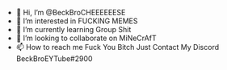- 👋 Hi, I’m @BeckBroCHEEEEEESE
- 👀 I’m interested in FUCKING MEMES
- 🌱 I’m currently learning Group Shit
- 💞️ I’m looking to collaborate on MiNeCrAfT
- 📫 How to reach me Fuck You Bitch Just Contact My Discord BeckBroEYTube#2900

<!---
BeckBroCHEEEEEESE/BeckBroCHEEEEEESE is a ✨ special ✨ repository because its `README.md` (this file) appears on your GitHub profile.
You can click the Preview link to take a look at your changes.
--->
